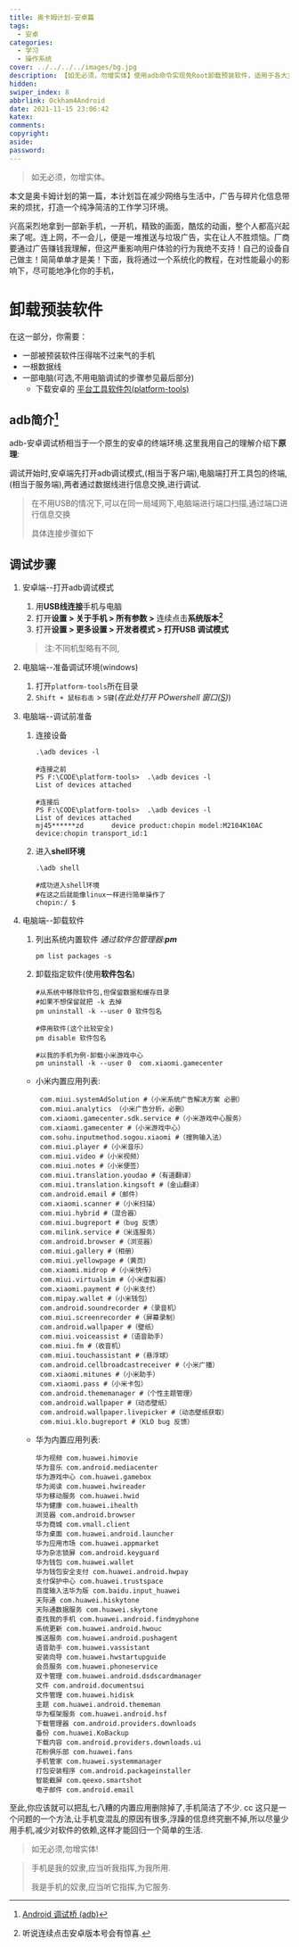 ```yaml
---
title: 奥卡姆计划-安卓篇
tags:
  - 安卓
categories:
  - 学习
  - 操作系统
cover: ../../../../images/bg.jpg
description: 【如无必须，勿增实体】使用adb命令实现免Root卸载预装软件，适用于各大主流安卓设备。
hidden: 
swiper_index: 8
abbrlink: Ockham4Android
date: 2021-11-15 23:06:42
katex:
comments:
copyright:
aside:
password:
---
```


> 如无必须，勿增实体。

本文是奥卡姆计划的第一篇，本计划旨在减少网络与生活中，广告与碎片化信息带来的烦扰，打造一个纯净简洁的工作学习环境。

兴高采烈地拿到一部新手机，一开机，精致的画面，酷炫的动画，整个人都高兴起来了呢。连上网，不一会儿，便是一堆推送与垃圾广告，实在让人不胜烦恼。厂商要通过广告赚钱我理解，但这严重影响用户体验的行为我绝不支持！自己的设备自己做主！简简单单才是美！下面，我将通过一个系统化的教程，在对性能最小的影响下，尽可能地净化你的手机，

# 卸载预装软件

在这一部分，你需要：

* 一部被预装软件压得喘不过来气的手机
* 一根数据线
* 一部电脑(可选,不用电脑调试的步骤参见最后部分)
  * 下载安卓的 [平台工具软件包(platform-tools)](https://developer.android.com/studio/releases/platform-tools?hl=zh-cn)

## adb简介[^1]

adb-安卓调试桥相当于一个原生的安卓的终端环境.这里我用自己的理解介绍下**原理**:

调试开始时,安卓端先打开adb调试模式,(相当于客户端),电脑端打开工具包的终端,(相当于服务端),两者通过数据线进行信息交换,进行调试.

>  在不用USB的情况下,可以在同一局域网下,电脑端进行端口扫描,通过端口进行信息交换
> 
> 具体连接步骤如下

## 调试步骤

1. 安卓端--打开adb调试模式
   
   1. 用**USB线连接**手机与电脑
   2. 打开**设置 > 关于手机 > 所有参数 >** 连续点击**系统版本[^2]**
   3. 打开**设置 > 更多设置 > 开发者模式 > 打开USB 调试模式**
   
   > 注:不同机型略有不同,

2. 电脑端--准备调试环境(windows)
   
   1. 打开`platform-tools`所在目录
   2. `Shift + 鼠标右击` > `S键`(*在此处打开 POwershell 窗口(<u>S</u>)*)

3. 电脑端--调试前准备
   
   1. 连接设备
      
      ```
      .\adb devices -l
      ```
      
      ```
      #连接之前
      PS F:\CODE\platform-tools>  .\adb devices -l
      List of devices attached
      
      #连接后
      PS F:\CODE\platform-tools>  .\adb devices -l
      List of devices attached
      mj45******zd       device product:chopin model:M2104K10AC device:chopin transport_id:1
      ```
   
   2. 进入**shell环境**
      
      ```
      .\adb shell
      ```
      
      ```
      #成功进入shell环境
      #在这之后就能像linux一样进行简单操作了
      chopin:/ $
      ```

4. 电脑端--卸载软件
   
   1. 列出系统内置软件 *通过软件包管理器:**pm***
      
      ```
      pm list packages -s
      ```
   
   2. 卸载指定软件(使用**软件包名**)
      
      ```
      #从系统中移除软件包,但保留数据和缓存目录
      #如果不想保留就把 -k 去掉
      pm uninstall -k --user 0 软件包名
      
      #停用软件(这个比较安全)
      pm disable 软件包名
      ```
      
      ```
      #以我的手机为例-卸载小米游戏中心
      pm uninstall -k --user 0  com.xiaomi.gamecenter
      ```
   * 小米内置应用列表:
     
     ```
      com.miui.systemAdSolution #（小米系统广告解决方案 必删）  
      com.miui.analytics （小米广告分析，必删）  
      com.xiaomi.gamecenter.sdk.service #（小米游戏中心服务）  
      com.xiaomi.gamecenter #（小米游戏中心）  
      com.sohu.inputmethod.sogou.xiaomi #（搜狗输入法）  
      com.miui.player #（小米音乐）  
      com.miui.video #（小米视频）  
      com.miui.notes #（小米便签）  
      com.miui.translation.youdao #（有道翻译）  
      com.miui.translation.kingsoft #（金山翻译）  
      com.android.email #（邮件）  
      com.xiaomi.scanner #（小米扫描）  
      com.miui.hybrid #（混合器）  
      com.miui.bugreport #（bug 反馈）  
      com.milink.service #（米连服务）  
      com.android.browser #（浏览器）  
      com.miui.gallery #（相册）  
      com.miui.yellowpage #（黄页）  
      com.xiaomi.midrop #（小米快传）  
      com.miui.virtualsim #（小米虚拟器）  
      com.xiaomi.payment #（小米支付）  
      com.mipay.wallet #（小米钱包）  
      com.android.soundrecorder #（录音机）  
      com.miui.screenrecorder #（屏幕录制）  
      com.android.wallpaper #（壁纸）  
      com.miui.voiceassist #（语音助手）  
      com.miui.fm #（收音机）  
      com.miui.touchassistant #（悬浮球）  
      com.android.cellbroadcastreceiver #（小米广播）  
      com.xiaomi.mitunes #（小米助手）  
      com.xiaomi.pass #（小米卡包）  
      com.android.thememanager #（个性主题管理）  
      com.android.wallpaper #（动态壁纸）  
      com.android.wallpaper.livepicker #（动态壁纸获取）  
      com.miui.klo.bugreport #（KLO bug 反馈）
     ```
   
   * 华为内置应用列表:
     
     ```
     华为视频 com.huawei.himovie
     华为音乐 com.android.mediacenter
     华为游戏中心 com.huawei.gamebox
     华为阅读 com.huawei.hwireader
     华为移动服务 com.huawei.hwid
     华为健康 com.huawei.ihealth
     浏览器 com.android.browser
     华为商城 com.vmall.client
     华为桌面 com.huawei.android.launcher
     华为应用市场 com.huawei.appmarket
     华为杂志锁屏 com.android.keyguard
     华为钱包 com.huawei.wallet
     华为钱包安全支付 com.huawei.android.hwpay
     支付保护中心 com.huawei.trustspace
     百度输入法华为版 com.baidu.input_huawei
     天际通 com.huawei.hiskytone
     天际通数据服务 com.huawei.skytone
     查找我的手机 com.huawei.android.findmyphone
     系统更新 com.huawei.android.hwouc
     推送服务 com.huawei.android.pushagent
     语音助手 com.huawei.vassistant
     安装向导 com.huawei.hwstartupguide
     会员服务 com.huawei.phoneservice
     双卡管理 com.huawei.android.dsdscardmanager
     文件 com.android.documentsui
     文件管理 com.huawei.hidisk
     主题 com.huawei.android.thememan
     华为框架服务 com.huawei.android.hsf
     下载管理器 com.android.providers.downloads
     备份 com.huawei.KoBackup
     下载内容 com.android.providers.downloads.ui
     花粉俱乐部 com.huawei.fans
     手机管家 com.huawei.systemmanager
     打包安装程序 com.android.packageinstaller
     智能截屏 com.qeexo.smartshot
     电子邮件 com.android.email
     ```

至此,你应该就可以把乱七八糟的内置应用删除掉了,手机简洁了不少.
cc
这只是一个问题的一个方法,让手机变混乱的原因有很多,浮躁的信息终究删不掉,所以尽量少用手机,减少对软件的依赖,这样才能回归一个简单的生活.
> 如无必须,勿增实体!

> 手机是我的奴隶,应当听我指挥,为我所用.
> 
> 我是手机的奴隶,应当听它指挥,为它服务.

[^1]:[Android 调试桥 (adb)](https://developer.android.com/studio/command-line/adb?hl=zh-cn)

[^2]:听说连续点击安卓版本号会有惊喜.
